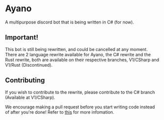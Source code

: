 # Ayano
A multipurpose discord bot that is being written in C# (for now).

## Important!
This bot is still being rewritten, and could be cancelled at any moment. There are 2 language rewrite available for Ayano, the C# rewrite and the Rust rewrite, both are available on their respective branches, V1/CSharp and V1/Rust (Discontinued).

## Contributing
If you wish to contribute to the rewrite, please contribute to the C# branch (Available at V1/CSharp).

We encourage making a pull request before you start writing code instead of after you're done!
  Refer to [this](https://carlosperez.medium.com/pull-request-first-f6bb667a9b6) for more infomation.
  
